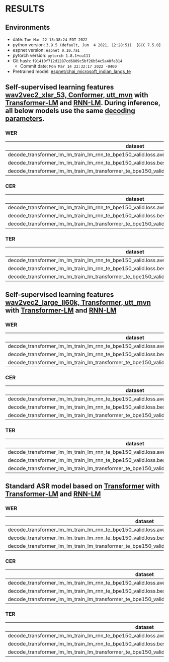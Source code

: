 <!-- Generated by scripts/utils/show_asr_result.sh -->

# RESULTS
## Environments
- date: `Tue Mar 22 13:38:24 EDT 2022`
- python version: `3.9.5 (default, Jun  4 2021, 12:28:51)  [GCC 7.5.0]`
- espnet version: `espnet 0.10.7a1`
- pytorch version: `pytorch 1.8.1+cu111`
- Git hash: `f91410f712d1287cd6809c5bf26b54c5a40fe314`
  - Commit date: `Mon Mar 14 22:32:17 2022 -0400`
- Pretrained model: [espnet/chai_microsoft_indian_langs_te](https://huggingface.co/espnet/chai_microsoft_indian_langs_te)

## Self-supervised learning features [wav2vec2_xlsr_53, Conformer, utt_mvn](conf/tuning/train_asr_xlsr53_conformer.yaml) with [Transformer-LM](conf/tuning/train_lm_transformer.yaml) and [RNN-LM](conf/tuning/train_lm_rnn.yaml). During inference, all below models use the same [decoding parameters](conf/tuning/decode_asr_transformer.yaml).

### WER

|dataset|Snt|Wrd|Corr|Sub|Del|Ins|Err|S.Err|
|---|---|---|---|---|---|---|---|---|
|decode_transformer_lm_lm_train_lm_rnn_te_bpe150_valid.loss.ave_asr_model_valid.acc.ave/test_te|3040|28413|78.0|19.5|2.5|2.4|24.4|80.1|
|decode_transformer_lm_lm_train_lm_rnn_te_bpe150_valid.loss.best_asr_model_valid.acc.ave/test_te|3040|28413|78.0|19.4|2.6|2.4|24.4|79.7|
|decode_transformer_lm_lm_train_lm_transformer_te_bpe150_valid.loss.ave_asr_model_valid.acc.ave/test_te|3040|28413|78.0|19.5|2.6|2.5|24.5|79.9|

### CER

|dataset|Snt|Wrd|Corr|Sub|Del|Ins|Err|S.Err|
|---|---|---|---|---|---|---|---|---|
|decode_transformer_lm_lm_train_lm_rnn_te_bpe150_valid.loss.ave_asr_model_valid.acc.ave/test_te|3040|229419|95.6|2.2|2.2|1.6|6.1|80.1|
|decode_transformer_lm_lm_train_lm_rnn_te_bpe150_valid.loss.best_asr_model_valid.acc.ave/test_te|3040|229419|95.6|2.2|2.2|1.6|6.0|79.7|
|decode_transformer_lm_lm_train_lm_transformer_te_bpe150_valid.loss.ave_asr_model_valid.acc.ave/test_te|3040|229419|95.6|2.1|2.2|1.6|6.0|79.9|

### TER

|dataset|Snt|Wrd|Corr|Sub|Del|Ins|Err|S.Err|
|---|---|---|---|---|---|---|---|---|
|decode_transformer_lm_lm_train_lm_rnn_te_bpe150_valid.loss.ave_asr_model_valid.acc.ave/test_te|3040|146657|92.7|4.7|2.6|1.6|8.9|80.1|
|decode_transformer_lm_lm_train_lm_rnn_te_bpe150_valid.loss.best_asr_model_valid.acc.ave/test_te|3040|146657|92.8|4.7|2.6|1.6|8.9|79.7|
|decode_transformer_lm_lm_train_lm_transformer_te_bpe150_valid.loss.ave_asr_model_valid.acc.ave/test_te|3040|146657|92.8|4.6|2.6|1.6|8.9|79.9|



## Self-supervised learning features [wav2vec2_large_ll60k, Transformer, utt_mvn](conf/tuning/train_asr_wav2vec2.yaml) with [Transformer-LM](conf/tuning/train_lm_transformer.yaml) and [RNN-LM](conf/tuning/train_lm_rnn.yaml)

### WER

|dataset|Snt|Wrd|Corr|Sub|Del|Ins|Err|S.Err|
|---|---|---|---|---|---|---|---|---|
|decode_transformer_lm_lm_train_lm_rnn_te_bpe150_valid.loss.ave_asr_model_valid.acc.ave/test_te|3040|28413|77.3|20.3|2.4|2.9|25.6|79.5|
|decode_transformer_lm_lm_train_lm_rnn_te_bpe150_valid.loss.best_asr_model_valid.acc.ave/test_te|3040|28413|77.4|20.1|2.5|2.8|25.3|79.3|
|decode_transformer_lm_lm_train_lm_transformer_te_bpe150_valid.loss.ave_asr_model_valid.acc.ave/test_te|3040|28413|77.5|20.1|2.4|2.8|25.3|79.6|

### CER

|dataset|Snt|Wrd|Corr|Sub|Del|Ins|Err|S.Err|
|---|---|---|---|---|---|---|---|---|
|decode_transformer_lm_lm_train_lm_rnn_te_bpe150_valid.loss.ave_asr_model_valid.acc.ave/test_te|3040|229419|95.0|2.5|2.5|1.8|6.8|79.5|
|decode_transformer_lm_lm_train_lm_rnn_te_bpe150_valid.loss.best_asr_model_valid.acc.ave/test_te|3040|229419|95.1|2.4|2.5|1.8|6.7|79.3|
|decode_transformer_lm_lm_train_lm_transformer_te_bpe150_valid.loss.ave_asr_model_valid.acc.ave/test_te|3040|229419|95.1|2.4|2.5|1.7|6.6|79.6|

### TER

|dataset|Snt|Wrd|Corr|Sub|Del|Ins|Err|S.Err|
|---|---|---|---|---|---|---|---|---|
|decode_transformer_lm_lm_train_lm_rnn_te_bpe150_valid.loss.ave_asr_model_valid.acc.ave/test_te|3040|146657|91.8|5.2|3.0|1.8|9.9|79.5|
|decode_transformer_lm_lm_train_lm_rnn_te_bpe150_valid.loss.best_asr_model_valid.acc.ave/test_te|3040|146657|91.9|5.1|2.9|1.8|9.8|79.3|
|decode_transformer_lm_lm_train_lm_transformer_te_bpe150_valid.loss.ave_asr_model_valid.acc.ave/test_te|3040|146657|92.0|5.1|3.0|1.7|9.7|79.6|



## Standard ASR model based on [Transformer](conf/tuning/train_asr_transformer.yaml) with [Transformer-LM](conf/tuning/train_lm_transformer.yaml) and [RNN-LM](conf/tuning/train_lm_rnn.yaml)

### WER

|dataset|Snt|Wrd|Corr|Sub|Del|Ins|Err|S.Err|
|---|---|---|---|---|---|---|---|---|
|decode_transformer_lm_lm_train_lm_rnn_te_bpe150_valid.loss.ave_asr_model_valid.acc.ave_10best/test_te|3040|28413|75.7|22.0|2.4|3.2|27.6|82.7|
|decode_transformer_lm_lm_train_lm_rnn_te_bpe150_valid.loss.best_asr_model_valid.acc.ave_10best/test_te|3040|28413|75.9|21.8|2.4|3.1|27.3|82.2|
|decode_transformer_lm_lm_train_lm_transformer_te_bpe150_valid.loss.ave_asr_model_valid.acc.ave_10best/test_te|3040|28413|76.1|21.5|2.4|3.1|27.0|82.6|

### CER

|dataset|Snt|Wrd|Corr|Sub|Del|Ins|Err|S.Err|
|---|---|---|---|---|---|---|---|---|
|decode_transformer_lm_lm_train_lm_rnn_te_bpe150_valid.loss.ave_asr_model_valid.acc.ave_10best/test_te|3040|229419|94.7|2.7|2.6|2.0|7.3|82.7|
|decode_transformer_lm_lm_train_lm_rnn_te_bpe150_valid.loss.best_asr_model_valid.acc.ave_10best/test_te|3040|229419|94.8|2.7|2.6|2.0|7.2|82.2|
|decode_transformer_lm_lm_train_lm_transformer_te_bpe150_valid.loss.ave_asr_model_valid.acc.ave_10best/test_te|3040|229419|94.8|2.6|2.6|2.0|7.1|82.6|

### TER

|dataset|Snt|Wrd|Corr|Sub|Del|Ins|Err|S.Err|
|---|---|---|---|---|---|---|---|---|
|decode_transformer_lm_lm_train_lm_rnn_te_bpe150_valid.loss.ave_asr_model_valid.acc.ave_10best/test_te|3040|146657|91.1|5.8|3.1|2.0|10.9|82.7|
|decode_transformer_lm_lm_train_lm_rnn_te_bpe150_valid.loss.best_asr_model_valid.acc.ave_10best/test_te|3040|146657|91.3|5.7|3.1|2.0|10.7|82.2|
|decode_transformer_lm_lm_train_lm_transformer_te_bpe150_valid.loss.ave_asr_model_valid.acc.ave_10best/test_te|3040|146657|91.4|5.5|3.1|1.9|10.6|82.6|
